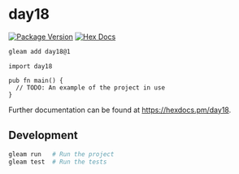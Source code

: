 # day18

[![Package Version](https://img.shields.io/hexpm/v/day18)](https://hex.pm/packages/day18)
[![Hex Docs](https://img.shields.io/badge/hex-docs-ffaff3)](https://hexdocs.pm/day18/)

```sh
gleam add day18@1
```
```gleam
import day18

pub fn main() {
  // TODO: An example of the project in use
}
```

Further documentation can be found at <https://hexdocs.pm/day18>.

## Development

```sh
gleam run   # Run the project
gleam test  # Run the tests
```
